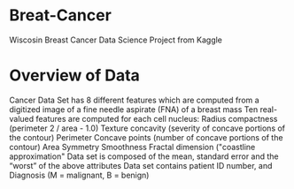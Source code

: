 # Breat-Cancer
Wiscosin Breast Cancer Data Science Project from Kaggle

# Overview of Data
Cancer Data Set has 8 different features which are computed from a digitized image of a fine needle aspirate (FNA) of a breast mass
Ten real-valued features are computed for each cell nucleus: 
Radius
compactness (perimeter 2 / area - 1.0)
Texture
concavity (severity of concave portions of the contour)
Perimeter
Concave points (number of concave portions of the contour)
Area
Symmetry
Smoothness
Fractal dimension ("coastline approximation" 
Data set is composed of the mean, standard error and the “worst” of the above attributes
Data set contains patient ID number, and Diagnosis (M = malignant, B = benign) 



